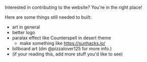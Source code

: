 Interested in contributing to the website? You're in the right place! 

Here are some things still needed to built:
- art in general
- better logo
- paralax effect like Counterspell in desert theme
    - make something like https://sunhacks.io/
- billboard art (dm @pizzalover125 for more info.)
- (if your reading this, add more stuff you'd like to see)
